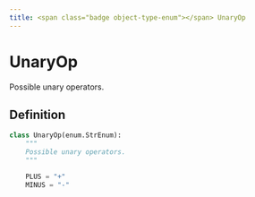 ```yaml
---
title: <span class="badge object-type-enum"></span> UnaryOp
---
```

# <span class="badge object-type-enum"></span> UnaryOp

Possible unary operators.

## Definition

```python
class UnaryOp(enum.StrEnum):
    """
    Possible unary operators.
    """

    PLUS = "+"
    MINUS = "-"
```
